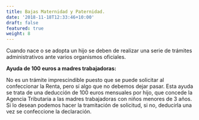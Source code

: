 ```yaml
---
title: Bajas Maternidad y Paternidad.
date: '2018-11-18T12:33:46+10:00'
draft: false
featured: true
weight: 8
---
```

Cuando nace o se adopta un hijo se deben de realizar una serie de trámites administrativos ante varios organismos oficiales.



**Ayuda de 100 euros a madres trabajadoras:**

No es un trámite imprescindible puesto que se puede solicitar al confeccionar la Renta, pero sí algo que no debemos dejar pasar. Esta ayuda se trata de una deducción de 100 euros mensuales por hijo, que concede la Agencia Tributaria a las madres trabajadoras con niños menores de 3 años. Si lo desean podemos hacer la tramitación de solicitud, si no, deducirla una vez se confeccione la declaración. 
